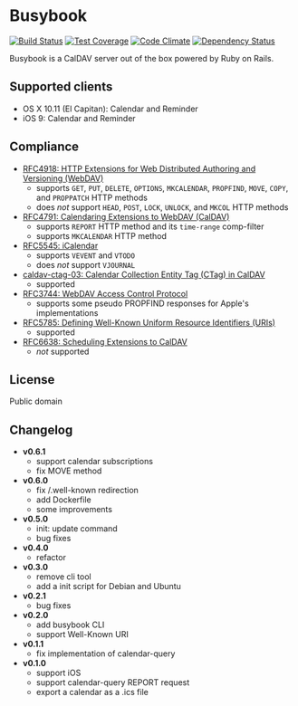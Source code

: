Busybook
========
[![Build Status](https://travis-ci.org/seiyanuta/busybook.svg?branch=master)](https://travis-ci.org/seiyanuta/busybook)
[![Test Coverage](https://codeclimate.com/github/seiyanuta/busybook/badges/coverage.svg)](https://codeclimate.com/github/seiyanuta/busybook/coverage)
[![Code Climate](https://codeclimate.com/github/seiyanuta/busybook/badges/gpa.svg)](https://codeclimate.com/github/seiyanuta/busybook)
[![Dependency Status](https://gemnasium.com/seiyanuta/busybook.svg)](https://gemnasium.com/seiyanuta/busybook)

Busybook is a CalDAV server out of the box powered by Ruby on Rails.

## Supported clients
- OS X 10.11 (El Capitan): Calendar and Reminder
- iOS 9: Calendar and Reminder

## Compliance
- [RFC4918: HTTP Extensions for Web Distributed Authoring and Versioning (WebDAV)](http://tools.ietf.org/html/rfc4918)
  - supports `GET`, `PUT`, `DELETE`, `OPTIONS`, `MKCALENDAR`, `PROPFIND`, `MOVE`, `COPY`, and `PROPPATCH` HTTP methods
  - does *not* support `HEAD`, `POST`, `LOCK`, `UNLOCK`, and `MKCOL` HTTP methods
- [RFC4791: Calendaring Extensions to WebDAV (CalDAV)](http://tools.ietf.org/html/rfc4791)
  - supports `REPORT` HTTP method and its `time-range` comp-filter
  - supports `MKCALENDAR` HTTP method
- [RFC5545: iCalendar](http://tools.ietf.org/html/rfc5545)
  - supports `VEVENT` and `VTODO`
  - does *not* support `VJOURNAL`
- [caldav-ctag-03: Calendar Collection Entity Tag (CTag) in CalDAV](https://trac.calendarserver.org/browser/CalendarServer/trunk/doc/Extensions/caldav-ctag.txt)
  - supported
- [RFC3744: WebDAV Access Control Protocol](https://tools.ietf.org/html/rfc3744)
  - supports some pseudo PROPFIND responses for Apple's implementations
- [RFC5785: Defining Well-Known Uniform Resource Identifiers (URIs)](https://tools.ietf.org/html/rfc5785)
  - supported
- [RFC6638: Scheduling Extensions to CalDAV](http://tools.ietf.org/html/rfc6638)
  - *not* supported

## License
Public domain

## Changelog
- **v0.6.1**
  - support calendar subscriptions
  - fix MOVE method
- **v0.6.0**
  - fix /.well-known redirection
  - add Dockerfile
  - some improvements
- **v0.5.0**
  - init: update command
  - bug fixes
- **v0.4.0**
  - refactor
- **v0.3.0**
  - remove cli tool
  - add a init script for Debian and Ubuntu
- **v0.2.1**
  - bug fixes
- **v0.2.0**
  - add busybook CLI
  - support Well-Known URI
- **v0.1.1**
  - fix implementation of calendar-query
- **v0.1.0**
  - support iOS
  - support calendar-query REPORT request
  - export a calendar as a .ics file
